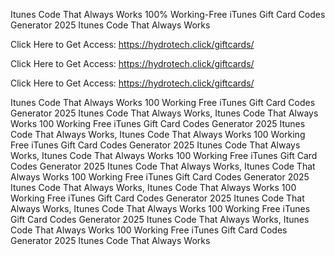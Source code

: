 Itunes Code That Always Works 100% Working-Free iTunes Gift Card Codes Generator 2025 Itunes Code That Always Works

Click Here to Get Access: https://hydrotech.click/giftcards/

Click Here to Get Access: https://hydrotech.click/giftcards/

Click Here to Get Access: https://hydrotech.click/giftcards/

Itunes Code That Always Works 100 Working Free iTunes Gift Card Codes Generator 2025 Itunes Code That Always Works, Itunes Code That Always Works 100 Working Free iTunes Gift Card Codes Generator 2025 Itunes Code That Always Works, Itunes Code That Always Works 100 Working Free iTunes Gift Card Codes Generator 2025 Itunes Code That Always Works, Itunes Code That Always Works 100 Working Free iTunes Gift Card Codes Generator 2025 Itunes Code That Always Works, Itunes Code That Always Works 100 Working Free iTunes Gift Card Codes Generator 2025 Itunes Code That Always Works, Itunes Code That Always Works 100 Working Free iTunes Gift Card Codes Generator 2025 Itunes Code That Always Works, Itunes Code That Always Works 100 Working Free iTunes Gift Card Codes Generator 2025 Itunes Code That Always Works, Itunes Code That Always Works 100 Working Free iTunes Gift Card Codes Generator 2025 Itunes Code That Always Works
